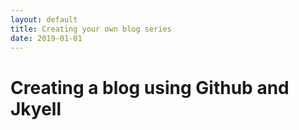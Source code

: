 ```yaml
---
layout: default
title: Creating your own blog series
date: 2019-01-01
---
```


# Creating a blog using Github and Jkyell

